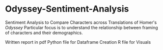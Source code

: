 # Odyssey-Sentiment-Analysis
Sentiment Analysis to Compare Characters across Translations of Homer's *Odyssey*
Particular focus is to understand the relationship between framing of characters and their demographics.

Written report in pdf
Python file for Dataframe Creation
R file for Visuals

